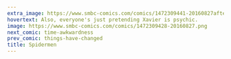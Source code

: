 ```yaml
---
extra_image: https://www.smbc-comics.com/comics/1472309441-20160827after.png
hovertext: Also, everyone's just pretending Xavier is psychic.
image: https://www.smbc-comics.com/comics/1472309428-20160827.png
next_comic: time-awkwardness
prev_comic: things-have-changed
title: Spidermen
---
```


